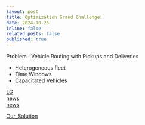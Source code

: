 ```yaml
---
layout: post
title: Optimization Grand Challenge!
date: 2024-10-25
inline: false
related_posts: false
published: true
---
```


Problem : 
Vehicle Routing with Pickups and Deliveries 
- Heterogeneous fleet
- Time Windows
- Capacitated Vehicles

[LG](https://www.lgcns.com/pr/news/61527/)  
[news](https://www.khan.co.kr/article/202410271030001)  
[news](https://biz.chosun.com/it-science/ict/2024/10/27/GEKHZYF4K5GTXEFIP5GMA52SMI/)

[Our_Solution](https://github.com/syleeKR/LG-opt-challenge)